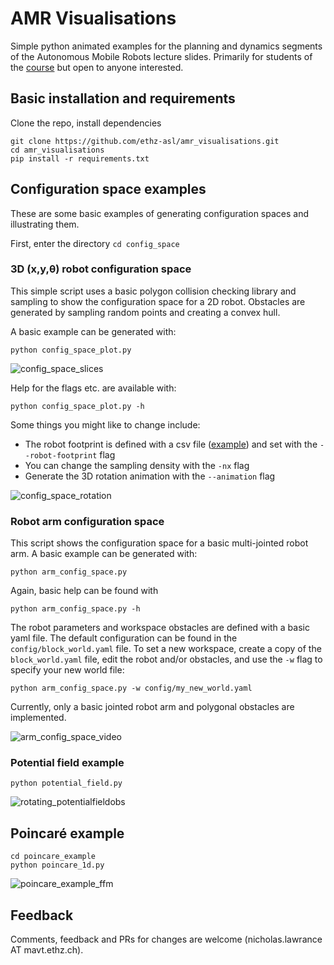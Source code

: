 # AMR Visualisations
Simple python animated examples for the planning and dynamics segments of the Autonomous Mobile Robots lecture slides. Primarily for students of the [course](https://asl.ethz.ch/education/lectures/autonomous_mobile_robots.html) but open to anyone interested.


## Basic installation and requirements
Clone the repo, install dependencies
```
git clone https://github.com/ethz-asl/amr_visualisations.git
cd amr_visualisations
pip install -r requirements.txt
``` 

## Configuration space examples

These are some basic examples of generating configuration spaces and illustrating them.

First, enter the directory `cd config_space`

### 3D (x,y,&theta;) robot configuration space
This simple script uses a basic polygon collision checking library and sampling to show the configuration space for a 2D robot.
Obstacles are generated by sampling random points and creating a convex hull.

A basic example can be generated with:
```
python config_space_plot.py
```
![config_space_slices](https://user-images.githubusercontent.com/10678827/81062882-16cf0400-8ed7-11ea-9d36-697450a56593.png)


Help for the flags etc. are available with:
```
python config_space_plot.py -h
```

Some things you might like to change include:
 - The robot footprint is defined with a csv file ([example](config_space/robots/bar_robot.csv)) and set with the `--robot-footprint` flag
 - You can change the sampling density with the `-nx` flag
 - Generate the 3D rotation animation with the `--animation` flag 

![config_space_rotation](https://user-images.githubusercontent.com/10678827/81062839-0585f780-8ed7-11ea-8619-5da014477b18.gif)

### Robot arm configuration space
This script shows the configuration space for a basic multi-jointed robot arm.
A basic example can be generated with:
```
python arm_config_space.py
```

Again, basic help can be found with
```
python arm_config_space.py -h
```
The robot parameters and workspace obstacles are defined with a basic yaml file. 
The default configuration can be found in the `config/block_world.yaml` file.
To set a new workspace, create a copy of the `block_world.yaml` file, edit the robot and/or obstacles, and use the `-w` flag to specify your new world file:
```
python arm_config_space.py -w config/my_new_world.yaml
``` 
Currently, only a basic jointed robot arm and polygonal obstacles are implemented.

![arm_config_space_video](https://user-images.githubusercontent.com/10678827/81062807-eedfa080-8ed6-11ea-8d94-a39898cf47cd.gif)

### Potential field example
```
python potential_field.py
```
![rotating_potentialfieldobs](https://user-images.githubusercontent.com/10678827/81062961-3e25d100-8ed7-11ea-917e-fd2a75dafec1.gif)

## Poincaré example
```
cd poincare_example
python poincare_1d.py
```
![poincare_example_ffm](https://user-images.githubusercontent.com/10678827/81069466-2ef85080-8ee2-11ea-9317-88f10991f86b.gif)

## Feedback
Comments, feedback and PRs for changes are welcome (nicholas.lawrance AT mavt.ethz.ch).
